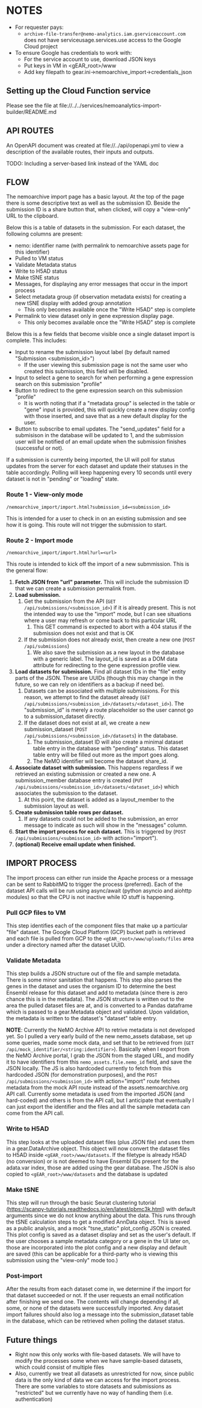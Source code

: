 # NOTES

* For requester pays:
  * `archive-file-transfer@nemo-analytics.iam.gserviceaccount.com` does not have serviceusage.services.use access to the Google Cloud project
* To ensure Google has credentials to work with:
  * For the service account to use, download JSON keys
  * Put keys in VM in <gEAR_root>/www
  * Add key filepath to gear.ini->nemoarchive_import->credentials_json

## Setting up the Cloud Function service

Please see the file at file://../../services/nemoanalytics-import-builder/README.md

## API ROUTES

An OpenAPI document was created at file://../api/openapi.yml to view a description of the available routes, their inputs and outputs.

TODO: Including a server-based link instead of the YAML doc

## FLOW

The nemoarchive import page has a basic layout. At the top of the page there is some descriptive text as well as the submission ID. Beside the submission ID is a share button that, when clicked, will copy a "view-only" URL to the clipboard.

Below this is a table of datasets in the submission. For each dataset, the following columns are present:

* nemo: identifier name (with permalink to nemoarchive assets page for this identifier)
* Pulled to VM status
* Validate Metadata status
* Write to H5AD status
* Make tSNE status
* Messages, for displaying any error messages that occur in the import process
* Select metadata group (if observation metadata exists) for creating a new tSNE display with added group annotation
  * This only becomes available once the "Write H5AD" step is complete
* Permalink to view dataset only in gene expression display page.
  * This only becomes available once the "Write H5AD" step is complete

Below this is a few fields that become visible once a single dataset import is complete. This includes:

* Input to rename the submission layout label (by default named "Submission <submission_id>")
  * If the user viewing this submission page is not the same user who created this submission, this field will be disabled.
* Input to select a gene to search for when performing a gene expression search on this submission "profile"
* Button to redirect to the gene expression search on this submission "profile"
  * It is worth noting that if a "metadata group" is selected in the table or "gene" input is provided, this will quickly create a new display config with those inserted, and save that as a new default display for the user.
* Button to subscribe to email updates. The "send_updates" field for a submisison in the database will be updated to 1, and the submission user will be notified of an email update when the submission finishes (successful or not).

If a submission is currently being imported, the UI will poll for status updates from the server for each dataset and update their statuses in the table accordingly. Polling will keep happening every 10 seconds until every dataset is not in "pending" or "loading" state.

### Route 1 - View-only mode

`/nemoarchive_import/import.html?submission_id=<submission_id>`

This is intended for a user to check in on an existing submission and see how it is going. This route will not trigger the submission to start.

### Route 2 - Import mode

`/nemoarchive_import/import.html?url=<url>`

This route is intended to kick off the import of a new submmission. This is the general flow:

1. **Fetch JSON from "url" parameter.** This will include the submission ID that we can create a submission permalink from.
2. **Load submission.**
    1. Get the submission from the API (`GET /api/submissions/<submission_id>`) if it is already present. This is not the intended way to use the "import" mode, but I can see situations where a user may refresh or come back to this particular URL
        1. This GET command is expected to abort with a 404 status if the submission does not exist and that is OK
    2. If the submission does not already exist, then create a new one (`POST /api/submissions`)
        1. We also save the submission as a new layout in the database with a generic label. The layout_id is saved as a DOM data attribute for redirecting to the gene expression profile view.
3. **Load datasets for submission.** Find all dataset IDs in the "file" entity parts of the JSON. These are UUIDs (though this may change in the future, so we can rely on identifiers as a backup if need be).
    1. Datasets can be associated with multiple submissions. For this reason, we attempt to find the dataset already (`GET /api/submissions/<submission_id>/datasets/<dataset_id>`). The "submission_id" is merely a route placeholder so the user cannot go to a submission_dataset directly.
    2. If the dataset does not exist at all, we create a new submission_dataset (`POST /api/submissions/<submission_id>/datasets`) in the database.
        1. The submission_dataset ID will also create a minimal dataset table entry in the database with "pending" status. This dataset table entry will be filled out more as the import goes along.
        2. The NeMO identifier will become the dataset share_id.
4. **Associate dataset with submission.** This happens regardless if we retrieved an existing submission or created a new one. A submission_member database entry is created (`PUT /api/submissions/<submission_id>/datasets/<dataset_id>`) which associates the submission to the dataset.
    1. At this point, the dataset is added as a layout_member to the submission layout as well.
5. **Create submission table rows per dataset.**
    1. If any datasets could not be added to the submission, an error message to indicate as such will show in the "messages" column.
6. **Start the import process for each dataset.** This is triggered by (`POST /api/submissions/<submission_id>` with action="import").
7. **(optional) Receive email update when finished.**

## IMPORT PROCESS

The import process can either run inside the Apache process or a message can be sent to RabbitMQ to trigger the process (preferred).  Each of the dataset API calls will be run using async/await (python asyncio and aiohttp modules) so that the CPU is not inactive while IO stuff is happening.

### Pull GCP files to VM

This step identifies each of the component files that make up a particular "file" dataset. The Google Cloud Platform (GCP) bucket path is retrieved and each file is pulled from GCP to the `<gEAR_root>/www/uploads/files` area under a directory named after the dataset UUID.

### Validate Metadata

This step builds a JSON structure out of the file and sample metadata. There is some minor sanitation that happens. This step also parses the genes in the dataset and uses the organism ID to determine the best Ensembl release for this dataset and add to metadata (since there is zero chance this is in the metadata). The JSON structure is written out to the area the pulled dataset files are at, and is converted to a Pandas dataframe which is passed to a gear.Metadata object and validated. Upon validation, the metadata is written to the dataset's "dataset" table entry.

**NOTE**: Currently the NeMO Archive API to retrive metadata is not developed yet. So I pulled a very early build of the new nemo_assets database, set up some queries, made some mock data, and set that to be retrieved from (`GET /api/mock_identifier/<string:identifier>`). Basically when I export from the NeMO Archive portal, I grab the JSON from the staged URL, and modify it to have identifiers from this `nemo_assets.file.nemo_id` field, and save the JSON locally. The JS is also hardcoded currently to fetch from this hardcoded JSON (for demonstration purposes), and the `POST /api/submissions/<submission_id>` with action="import" route fetches metadata from the mock API route instead of the assets.nemoarchive.org API call.  Currently some metadata is used from the imported JSON (and hard-coded) and others is from the API call, but I anticipate that eventually I can just export the identifier and the files and all the sample metadata can come from the API call.

### Write to H5AD

This step looks at the uploaded dataset files (plus JSON file) and uses them in a gear.DataArchive object. This object will now convert the dataset files to H5AD inside `<gEAR_root>/www/datasets`. If the filetype is already H5AD (no conversion) or is not deemed to have Ensembl IDs present for the adata.var index, those are added using the gear database. The JSON is also copied to `<gEAR_root>/www/datasets` and the database is updated

### Make tSNE

This step will run through the basic Seurat clustering tutorial (https://scanpy-tutorials.readthedocs.io/en/latest/pbmc3k.html) with default arguments since we do not know anything about the data. This runs through the tSNE calculation steps to get a modified AnnData object. This is saved as a public analysis, and a mock "tsne_static" plot_config JSON is created. This plot config is saved as a dataset display and set as the user's default. If the user chooses a sample metadata category or a gene in the UI later on, those are incorporated into the plot config and a new display and default are saved (this can be applicable for a third-party who is viewing this submission using the "view-only" mode too.)

### Post-import

After the results from each dataset come in, we determine if the import for that dataset succeeded or not. If the user requests an email notification after finishing we send one. The contents will change depending if all, some, or none of the datasets were successfully imported. Any dataset import failures should also log a message into the submission_dataset table in the database, which can be retrieved when polling the dataset status.

## Future things

* Right now this only works with file-based datasets.  We will have to modify the processes some when we have sample-based datasets, which could consist of multiple files
* Also, currently we treat all datasets as unrestricted for now, since public data is the only kind of data we can access for the import process. There are some variables to store datasets and submissions as "restricted" but we currently have no way of handling them (i.e. authentication)
